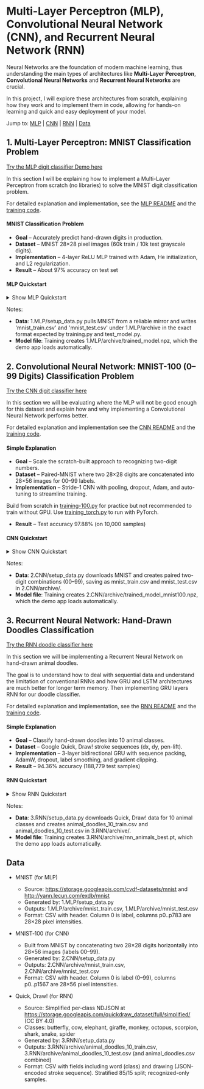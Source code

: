 # Multi-Layer Perceptron (MLP), Convolutional Neural Network (CNN), and Recurrent Neural Network (RNN)

Neural Networks are the foundation of modern machine learning, thus understanding the main types of architectures like **Multi-Layer Perceptron**, **Convolutional Neural Networks** and **Recurrent Neural Networks** are crucial. 

In this project, I will explore these architectures from scratch, explaining how they work and to implement them in code, allowing for hands-on learning and quick and easy deployment of your model. 



Jump to: [MLP](#mlp) | [CNN](#cnn) | [RNN](#rnn) | [Data](#data)

<a id="mlp"></a>
## 1. Multi-Layer Perceptron: MNIST Classification Problem
[Try the MLP digit classifier Demo here](https://huggingface.co/spaces/Eli181927/elliot_digit_classifier/)

In this section I will be explaining how to implement a Multi-Layer Perceptron from scratch (no libraries) to solve the MNIST digit classification problem.

For detailed explanation and implementation, see the [MLP README](1.MLP/README.md) and the [training code](1.MLP/training.py). 

#### MNIST Classification Problem
- **Goal** – Accurately predict hand-drawn digits in production. 
- **Dataset** – MNIST 28×28 pixel images (60k train / 10k test grayscale digits).
- **Implementation** – 4-layer ReLU MLP trained with Adam, He initialization, and L2 regularization.
- **Result** – About 97% accuracy on test set 

#### MLP Quickstart

<details>
<summary>Show MLP Quickstart</summary>

Minimal steps to download data, train, test, and run the app.

```bash
# 1) Navigate to project folder and create virtual env
cd 1.MLP
python -m venv .venv && source .venv/bin/activate

# 2) Install deps for the MLP
pip install -r requirements.txt

# 3) Download MNIST and prepare CSVs (writes to archive)
python setup_data.py

# 4) Train (saves model to archive/trained_model.npz)
python training.py

# 5) Evaluate on test set
python test_model.py

# 6) Optional: launch the local demo UI
python app.py
```

</details>

Notes:
- **Data**: 1.MLP/setup_data.py pulls MNIST from a reliable mirror and writes 'mnist_train.csv' and 'mnist_test.csv' under 1.MLP/archive in the exact format expected by training.py and test_model.py.
- **Model file**: Training creates 1.MLP/archive/trained_model.npz, which the demo app loads automatically.



<a id="cnn"></a>
## 2. Convolutional Neural Network: MNIST-100 (0–99 Digits) Classification Problem 
[Try the CNN digit classifier here](https://huggingface.co/spaces/Eli181927/0-99_Classification)

In this section we will be evaluating where the MLP will not be good enough for this dataset and explain how and why implementing a Convolutional Neural Network performs better.

For detailed explanation and implementation see the [CNN README](2.CNN/README.md) and the [training code](2.CNN/training_torch.py).


#### Simple Explanation
- **Goal** – Scale the scratch-built approach to recognizing two-digit numbers.
- **Dataset** – Paired-MNIST where two 28×28 digits are concatenated into 28×56 images for 00–99 labels.
- **Implementation** – Stride-1 CNN with pooling, dropout, Adam, and auto-tuning to streamline training. 

Build from scratch in [training-100.py](2.CNN/training-100.py) for practice but not recommended to train without GPU. Use [training_torch.py](2.CNN/training_torch.py) to run with PyTorch.

- **Result** – Test accuracy 97.88% (on 10,000 samples)

#### CNN Quickstart

<details>
<summary>Show CNN Quickstart</summary>

Minimal steps to download data, train, test, and run the app.

Two options:

1) From-scratch (GPU recommended)

```bash
cd 2.CNN
python -m venv .venv && source .venv/bin/activate
pip install -r requirements.txt
python setup_data.py
python training-100.py --epochs 20 --batch-size 256
```

2) Libraries (fast on CPU)

```bash
cd 2.CNN
python -m venv .venv && source .venv/bin/activate
pip install -r requirements.txt
python setup_data.py
python training_torch.py --epochs 20 --batch-size 256 --device cpu
```

Evaluate and run the app:

```bash
cd 2.CNN
python test_model.py
python app.py
```

</details>

Notes:
- **Data**: 2.CNN/setup_data.py downloads MNIST and creates paired two-digit combinations (00–99), saving as mnist_train.csv and mnist_test.csv in 2.CNN/archive/.
- **Model file**: Training creates 2.CNN/archive/trained_model_mnist100.npz, which the demo app loads automatically.



<a id="rnn"></a>
## 3. Recurrent Neural Network: Hand-Drawn Doodles Classification
[Try the RNN doodle classifier here](https://huggingface.co/spaces/Eli181927/animal_doodle_classifier)

In this section we will be implementing a Recurrent Neural Network on hand-drawn animal doodles. 

The goal is to understand how to deal with sequential data and understand the limitation of conventional RNNs and how GRU and LSTM architectures are much better for longer term memory. Then implementing GRU layers RNN for our doodle classifier.

For detailed explanation and implementation, see the [RNN README](3.RNN/README.md) and the [training code](3.RNN/training-doodle.py). 


#### Simple Explanation
- **Goal** – Classify hand-drawn doodles into 10 animal classes.
- **Dataset** – Google Quick, Draw! stroke sequences (dx, dy, pen-lift).
- **Implementation** – 3-layer bidirectional GRU with sequence packing, AdamW, dropout, label smoothing, and gradient clipping.
- **Result** – 94.36% accuracy (188,779 test samples)

#### RNN Quickstart

<details>
<summary>Show RNN Quickstart</summary>

Minimal steps to download data, train, test, and run the app.

```bash
# 1) Navigate to project folder and create virtual env
cd 3.RNN
python -m venv .venv && source .venv/bin/activate

# 2) Install deps for the RNN
pip install -r requirements.txt

# 3) Download Quick, Draw! dataset and prepare splits (writes to archive)
python setup_data.py

# 4) Train (saves model to archive/rnn_animals_best.pt)
python training-doodle.py

# 5) Evaluate on test set and generate plots
python eval_and_plots.py

# 6) Optional: launch the local demo UI
python app.py
```

</details>

Notes:
- **Data**: 3.RNN/setup_data.py downloads Quick, Draw! data for 10 animal classes and creates animal_doodles_10_train.csv and animal_doodles_10_test.csv in 3.RNN/archive/.
- **Model file**: Training creates 3.RNN/archive/rnn_animals_best.pt, which the demo app loads automatically.

<a id="data"></a>
## Data

- MNIST (for MLP)
  - Source: https://storage.googleapis.com/cvdf-datasets/mnist and http://yann.lecun.com/exdb/mnist
  - Generated by: 1.MLP/setup_data.py
  - Outputs: 1.MLP/archive/mnist_train.csv, 1.MLP/archive/mnist_test.csv
  - Format: CSV with header. Column 0 is label, columns p0..p783 are 28×28 pixel intensities.

- MNIST‑100 (for CNN)
  - Built from MNIST by concatenating two 28×28 digits horizontally into 28×56 images (labels 00–99).
  - Generated by: 2.CNN/setup_data.py
  - Outputs: 2.CNN/archive/mnist_train.csv, 2.CNN/archive/mnist_test.csv
  - Format: CSV with header. Column 0 is label (0–99), columns p0..p1567 are 28×56 pixel intensities.

- Quick, Draw! (for RNN)
  - Source: Simplified per‑class NDJSON at https://storage.googleapis.com/quickdraw_dataset/full/simplified/ (CC BY 4.0)
  - Classes: butterfly, cow, elephant, giraffe, monkey, octopus, scorpion, shark, snake, spider
  - Generated by: 3.RNN/setup_data.py
  - Outputs: 3.RNN/archive/animal_doodles_10_train.csv, 3.RNN/archive/animal_doodles_10_test.csv (and animal_doodles.csv combined)
  - Format: CSV with fields including word (class) and drawing (JSON-encoded stroke sequence). Stratified 85/15 split; recognized-only samples.